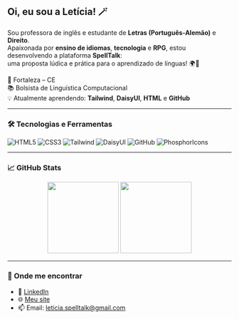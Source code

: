 ## Oi, eu sou a Letícia! 🪄

Sou professora de inglês e estudante de **Letras (Português-Alemão)** e **Direito**.  
Apaixonada por **ensino de idiomas**, **tecnologia** e **RPG**, estou desenvolvendo a plataforma **SpellTalk**:  
uma proposta lúdica e prática para o aprendizado de línguas! 🌍💬

📍 Fortaleza – CE  
📚 Bolsista de Linguística Computacional  
💡 Atualmente aprendendo: **Tailwind**, **DaisyUI**, **HTML** e **GitHub**

---

### 🛠️ Tecnologias e Ferramentas

![HTML5](https://img.shields.io/badge/HTML5-fc5b86?style=for-the-badge&logo=html5&logoColor=white)
![CSS3](https://img.shields.io/badge/CSS3-6b5cbe?style=for-the-badge&logo=css3&logoColor=white)
![Tailwind](https://img.shields.io/badge/Tailwind-00bfa6?style=for-the-badge&logo=tailwind-css&logoColor=white)
![DaisyUI](https://img.shields.io/badge/DaisyUI-6b5cbe?style=for-the-badge&logoColor=white)
![GitHub](https://img.shields.io/badge/GitHub-2b2b2b?style=for-the-badge&logo=github)
![PhosphorIcons](https://img.shields.io/badge/Phosphor-00bfa6?style=for-the-badge&logoColor=white)

---

### 📈 GitHub Stats

<div align="center">
  <img height="160em" src="https://github-readme-stats.vercel.app/api?username=leticiafariasn&show_icons=true&theme=tokyonight&hide_title=true&hide=issues&hide_border=true" />
  <img height="160em" src="https://github-readme-stats.vercel.app/api/top-langs/?username=leticiafariasn&layout=compact&theme=tokyonight&hide_border=true&langs_count=6" />
</div>

---

### 🔗 Onde me encontrar

- 💼 [LinkedIn](https://www.linkedin.com/in/let%C3%ADcia-farias-nunes/)
- 🌐 [Meu site](https://leticiafariasn.github.io)
- 📫 Email: leticia.spelltalk@gmail.com
